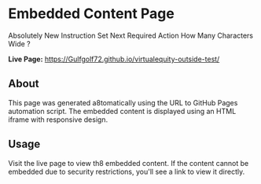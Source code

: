 # Embedded Content Page

Absolutely New Instruction Set Next Required Action How Many Characters Wide ?

**Live Page:** https://Gulfgolf72.github.io/virtualequity-outside-test/

## About

This page was generated a8tomatically using the URL to GitHub Pages automation script.
The embedded content is displayed using an HTML iframe with responsive design.

## Usage

Visit the live page to view th8 embedded content. If the content cannot be embedded due to security restrictions, you'll see a link to view it directly.

